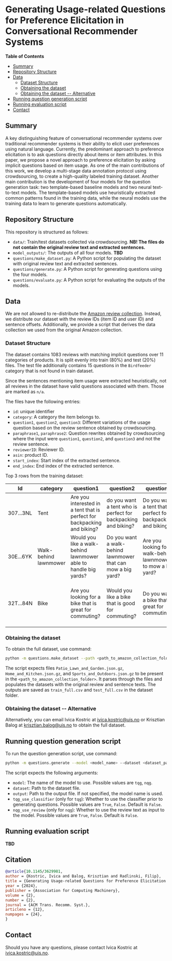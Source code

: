 # Generating Usage-related Questions for Preference Elicitation in Conversational Recommender Systems

<!-- START doctoc generated TOC please keep comment here to allow auto update -->
<!-- DON'T EDIT THIS SECTION, INSTEAD RE-RUN doctoc TO UPDATE -->
**Table of Contents**

- [Summary](#summary)
- [Repository Structure](#repository-structure)
- [Data](#data)
  - [Dataset Structure](#dataset-structure)
  - [Obtaining the dataset](#obtaining-the-dataset)
  - [Obtaining the dataset -- Alternative](#obtaining-the-dataset----alternative)
- [Running question generation script](#running-question-generation-script)
- [Running evaluation script](#running-evaluation-script)
- [Contact](#contact)

<!-- END doctoc generated TOC please keep comment here to allow auto update -->

## Summary

A key distinguishing feature of conversational recommender systems over traditional recommender systems is their ability to elicit user preferences using natural language.  Currently, the predominant approach to preference elicitation is to ask questions directly about items or item attributes. In this paper, we propose a novel approach to preference elicitation by asking implicit questions based on item usage.  As one of the main contributions of this work, we develop a multi-stage data annotation protocol using crowdsourcing, to create a high-quality labeled training dataset. Another main contribution is the development of four models for the question generation task: two template-based baseline models and two neural text-to-text models.  The template-based models use heuristically extracted common patterns found in the training data, while the neural models use the training data to learn to generate questions automatically.

## Repository Structure

This repository is structured as follows:

  - `data/`: Train/test datasets collected via crowdsourcing. **NB! The files do not contain the original review text and extracted sentences.**
  - `model_outputs/`: The outputs of all four models. **TBD**
  - `questions/make_dataset.py`: A Python script for populating the dataset with original review text and extracted sentences.
  - `questions/generate.py`: A Python script for generating questions using the four models.
  - `questions/evaluate.py`: A Python script for evaluating the outputs of the models.

## Data

We are not allowed to re-distribute the [Amazon review collection](https://nijianmo.github.io/amazon/index.html). Instead, we distribute our dataset with the review IDs (item ID and user ID) and sentence offsets. Additionally, we provide a script that derives the data collection we used from the original Amazon collection.

### Dataset Structure

The dataset contains 1083 reviews with matching implicit questions over 11 categories of products. It is split evenly into train (80%) and test (20%) files.
The test file additionally contains 15 questions in the `Birdfeeder` category that is not found in train dataset.

Since the sentences mentioning item usage were extracted heuristically, not all reviews in the dataset have valid questions associated with them. Those are marked as `n/a`.

The files have the following entries:

  - `id`: unique identifier
  - `category`: A category the item belongs to.
  - `question1`, `question2`, `question3`: Different variations of the usage question based on the review sentence obtained by crowdsourcing.
  - `paraphrase1`, `paraphrase2`: Question rewrites obtained by crowdsourcing where the input were `question1`, `question2`, and `question3` and not the review sentence.
  - `reviewerID`: Reviewer ID.
  - `asin`: product ID.
  - `start_index`: Start index of the extracted sentence.
  - `end_index`: End index of the extracted sentence.

Top 3 rows from the training dataset:

| Id         | category     | question1 |question2 |question3 |paraphrase1 |paraphrase2 |reviewerID|asin|start_index|end_index|
|--------------|-----------|------------|------------|------------|------------|------------|------------|------------|------------|------------|
| 307...3NL         | Tent     | Are you interested in a tent that is perfect for backpacking and biking? |do you want a tent who is perfect for backpacking and biking? |Do you want a tent that's perfect for backpacking and biking? |Can you use a tent that is great for both biking and hiking? |Do you want a comfortable cycling tent? |A2P8B5PMOIE7W|B00A8E2F88|0|34|
| 30E...6YK         | Walk-behind lawnmower     | Would you like a walk-behind lawnmower able to handle big yards? |Do you want a walk-behind lawnmower that can mow a big yard? |Are you looking for walk-behind lawnmower to mow a big yard? |Need a lawnmower that can mow a big yard? |How does a walk behind lawnmower to mow a big yard sound? |AEEI3GYQ5R0O5|B00Q2MGO32|80|139|
| 32T...84N         | Bike     | Are you looking for a bike that is great for commuting? |Would you like a bike that is good for commuting? |Do you want a bike that is great for commuting? |Are you interested in purchasing a bike that makes it easy for commuting? |Do you want a bike that can be used for commuting? |A2RLVLI4RIXPW8|B004Q3N0GI|0|84|


### Obtaining the dataset

To obtain the full dataset, use command:

```bash
python -m questions.make_dataset --path <path_to_amazon_collection_folder>
```

The script expects files `Patio_Lawn_and_Garden.json.gz`, `Home_and_Kitchen.json.gz`, and `Sports_and_Outdoors.json.gz` to be present in the `<path_to_amazon_collection_folder>`. It parses through the files and populates the datasets with the original review and sentence texts.
The outputs are saved as `train_full.csv` and `test_full.csv` in the dataset folder.

### Obtaining the dataset -- Alternative

Alternatively, you can email Ivica Kostric at <ivica.kostric@uis.no> or Krisztian Balog at <krisztian.balog@uis.no> to obtain the full dataset.


## Running question generation script

To run the question generation script, use command:

```bash
python -m questions.generate --model <model_name> --dataset <dataset_path>
```

The script expects the following arguments:

  - `model`: The name of the model to use. Possible values are `tqg`, `nqg`.
  - `dataset`: Path to the dataset file.
  - `output`: Path to the output file. If not specified, the model name is used.
  - `tqg_use_classifier` (only for `tqg`): Whether to use the classifier prior to generating questions. Possible values are `True`, `False`. Default is `False`.
  - `nqg_use_review` (only for `nqg`): Whether to use the review text as input to the model. Possible values are `True`, `False`. Default is `False`.


## Running evaluation script

**TBD**

## Citation

```bibtex
@article{10.1145/3629981,
author = {Kostric, Ivica and Balog, Krisztian and Radlinski, Filip},
title = {Generating Usage-related Questions for Preference Elicitation in Conversational Recommender Systems},
year = {2024},
publisher = {Association for Computing Machinery},
volume = {2},
number = {2},
journal = {ACM Trans. Recomm. Syst.},
articleno = {12},
numpages = {24},
}
```

## Contact

Should you have any questions, please contact Ivica Kostric at <ivica.kostric@uis.no>.
